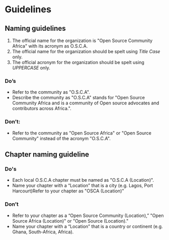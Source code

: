 # Guidelines

## Naming guidelines

1. The official name for the organization is "Open Source Community Africa" with its acronym as O.S.C.A.
2. The official name for the organization should be spelt using _Title Case_ only.
3. The official acronym for the organization should be spelt using _UPPERCASE_ only.

### Do’s

* Refer to the community as "O.S.C.A".
* Describe the community as "O.S.C.A" stands for "Open Source Community Africa and is a community of Open source advocates and contributors across Africa.".

### Don’t:

* Refer to the community as "Open Source Africa" or "Open Source Community" instead of the acronym "O.S.C.A".

## Chapter naming guideline

### Do's

* Each local O.S.C.A chapter must be named as "O.S.C.A \(Location\)".
* Name your chapter with a “Location” that is a city \(e.g. Lagos, Port Harcourt\)Refer to your chapter as "OSCA \(Location\)"

### Don’t

* Refer to your chapter as a “Open Source Community \(Location\),” "Open Source Africa \(Location\)" or "Open Source \(Location\)."
* Name your chapter with a “Location” that is a country or continent \(e.g. Ghana, South-Africa, Africa\).

